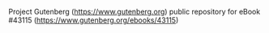 Project Gutenberg (https://www.gutenberg.org) public repository for eBook #43115 (https://www.gutenberg.org/ebooks/43115)
